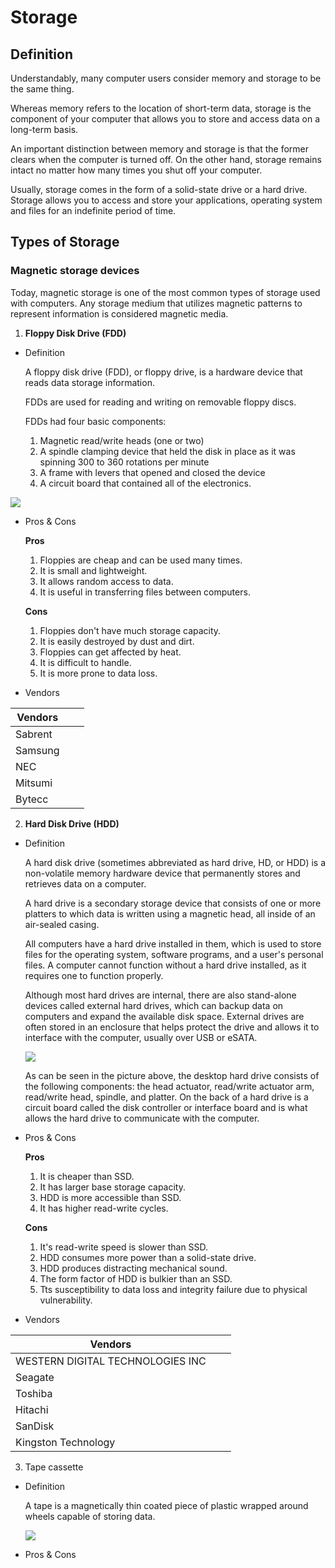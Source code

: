 # Storage

## Definition

Understandably, many computer users consider memory and storage to be the same thing. 

Whereas memory refers to the location of short-term data, storage is the component of your computer that allows you to store and access data on a long-term basis. 

An important distinction between memory and storage is that the former clears when the computer is turned off. On the other hand, storage remains intact no matter how many times you shut off your computer. 

Usually, storage comes in the form of a solid-state drive or a hard drive. Storage allows you to access and store your applications, operating system and files for an indefinite period of time.

## Types of Storage

### Magnetic storage devices

Today, magnetic storage is one of the most common types of storage used with computers. Any storage medium that utilizes magnetic patterns to represent information is considered magnetic media.

1. **Floppy Disk Drive (FDD)**

  - Definition

    A floppy disk drive (FDD), or floppy drive, is a hardware device that reads data storage information. 

    FDDs are used for reading and writing on removable floppy discs. 

    FDDs had four basic components:

    1. Magnetic read/write heads (one or two)
    2. A spindle clamping device that held the disk in place as it was spinning 300 to 360 rotations per minute
    3. A frame with levers that opened and closed the device
    4. A circuit board that contained all of the electronics.

   ![](https://www.computerhope.com/jargon/f/floppy.jpg)

- Pros & Cons

  **Pros**

  1. Floppies are cheap and can be used many times.
  2. It is small and lightweight.
  3. It allows random access to data.
  4. It is useful in transferring files between computers.

  **Cons**

  1. Floppies don't have much storage capacity.
  2. It is easily destroyed by dust and dirt.
  3. Floppies can get affected by heat.
  4. It is difficult to handle.
  5. It is more prone to data loss.

- Vendors

| Vendors |      |      |
| ------- | ---- | ---- |
| Sabrent |      |      |
| Samsung |      |      |
| NEC     |      |      |
| Mitsumi |      |      |
| Bytecc  |      |      |

2. **Hard Disk Drive (HDD)**

- Definition

  A hard disk drive (sometimes abbreviated as hard drive, HD, or HDD) is a non-volatile memory hardware device that permanently stores and retrieves data on a computer.

  A hard drive is a secondary storage device that consists of one or more platters to which data is written using a magnetic head, all inside of an air-sealed casing.
  
  All computers have a hard drive installed in them, which is used to store files for the operating system, software programs, and a user's personal files. A computer cannot function without a hard drive installed, as it requires one to function properly.

  Although most hard drives are internal, there are also stand-alone devices called external hard drives, which can backup data on computers and expand the available disk space. External drives are often stored in an enclosure that helps protect the drive and allows it to interface with the computer, usually over USB or eSATA.

  ![](https://www.computerhope.com/cdn/harddrive.jpg)

  As can be seen in the picture above, the desktop hard drive consists of the following components: the head actuator, read/write actuator arm, read/write head, spindle, and platter. On the back of a hard drive is a circuit board called the disk controller or interface board and is what allows the hard drive to communicate with the computer.

- Pros & Cons

  **Pros**

  1. It is cheaper than SSD.
  2. It has larger base storage capacity.
  3. HDD is more accessible than SSD.
  4. It has higher read-write cycles.

  **Cons**

  1. It's read-write speed is slower than SSD.
  2. HDD consumes more power than a solid-state drive.
  3. HDD produces distracting mechanical sound.
  4. The form factor of HDD is bulkier than an SSD.
  5. Tts susceptibility to data loss and integrity failure due to physical vulnerability.

- Vendors

| Vendors |      |      |
| ------- | ---- | ---- |
| WESTERN DIGITAL TECHNOLOGIES INC |      |      |
| Seagate |      |      |
| Toshiba |      |      |
| Hitachi |      |      |
| SanDisk  |      |      |
| Kingston Technology  |      |      |

3. Tape cassette

- Definition

  A tape is a magnetically thin coated piece of plastic wrapped around wheels capable of storing data.

  ![](https://upload.wikimedia.org/wikipedia/commons/thumb/f/f8/Wollensak_portable_reel-to-reel_tape_recorder.jpg/330px-Wollensak_portable_reel-to-reel_tape_recorder.jpg)

- Pros & Cons

  


